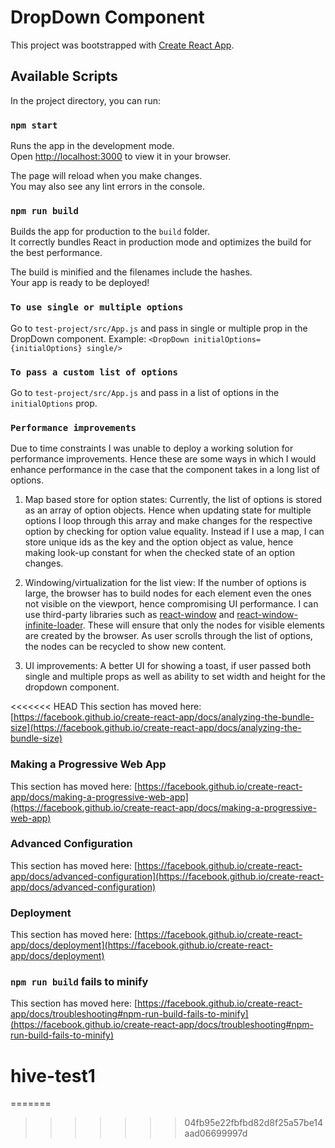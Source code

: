 # DropDown Component 

This project was bootstrapped with [Create React App](https://github.com/facebook/create-react-app).

## Available Scripts

In the project directory, you can run:

### `npm start`

Runs the app in the development mode.\
Open [http://localhost:3000](http://localhost:3000) to view it in your browser.

The page will reload when you make changes.\
You may also see any lint errors in the console.

### `npm run build`

Builds the app for production to the `build` folder.\
It correctly bundles React in production mode and optimizes the build for the best performance.

The build is minified and the filenames include the hashes.\
Your app is ready to be deployed!

### `To use single or multiple options`

Go to `test-project/src/App.js` and pass in single or multiple prop in the DropDown component. 
Example: `<DropDown initialOptions={initialOptions} single/>`

### `To pass a custom list of options`

Go to `test-project/src/App.js` and pass in a list of options in the `initialOptions` prop.

### `Performance improvements`

Due to time constraints I was unable to deploy a working solution for performance improvements. 
Hence these are some ways in which I would enhance performance in the case that the component
takes in a long list of options.

1. Map based store for option states:
    Currently, the list of options is stored as an array of option objects. Hence when updating state for multiple options
     I loop through this array and make changes for the respective option by checking for option value equality.
   Instead if I use a map, I can store unique ids as the key and the option object as value, hence
   making look-up constant for when the checked state of an option changes.

2. Windowing/virtualization for the list view:
If the number of options is large, the browser has to build nodes for each element even the ones not
visible on the viewport, hence compromising UI performance. I can use third-party libraries such as [react-window](https://github.com/bvaughn/react-window/)
and [react-window-infinite-loader](https://www.npmjs.com/package/react-window-infinite-loader). These will ensure that only the nodes for visible elements are created by the browser.
As user scrolls through the list of options, the nodes can be recycled to show new content.

3. UI improvements:
   A better UI for showing a toast, if user passed both single and multiple props as well as ability to set width and height for the
   dropdown component.




<<<<<<< HEAD
This section has moved here: [https://facebook.github.io/create-react-app/docs/analyzing-the-bundle-size](https://facebook.github.io/create-react-app/docs/analyzing-the-bundle-size)

### Making a Progressive Web App

This section has moved here: [https://facebook.github.io/create-react-app/docs/making-a-progressive-web-app](https://facebook.github.io/create-react-app/docs/making-a-progressive-web-app)

### Advanced Configuration

This section has moved here: [https://facebook.github.io/create-react-app/docs/advanced-configuration](https://facebook.github.io/create-react-app/docs/advanced-configuration)

### Deployment

This section has moved here: [https://facebook.github.io/create-react-app/docs/deployment](https://facebook.github.io/create-react-app/docs/deployment)

### `npm run build` fails to minify

This section has moved here: [https://facebook.github.io/create-react-app/docs/troubleshooting#npm-run-build-fails-to-minify](https://facebook.github.io/create-react-app/docs/troubleshooting#npm-run-build-fails-to-minify)

# hive-test1
=======
>>>>>>> 04fb95e22fbfbd82d8f25a57be14aad06699997d
